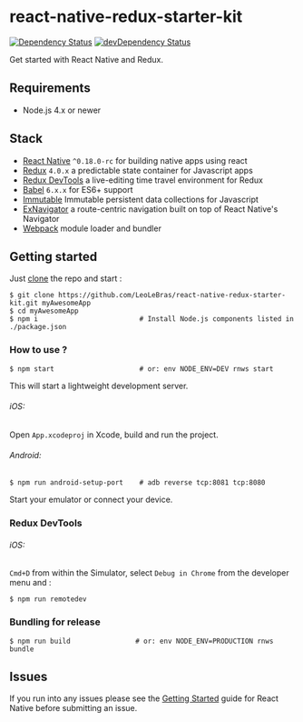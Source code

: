 # react-native-redux-starter-kit
[![Dependency Status](https://david-dm.org/LeoLeBras/react-native-redux-starter-kit.svg?style=flat)](https://david-dm.org/LeoLeBras/react-native-redux-starter-kit)
[![devDependency Status](https://david-dm.org/LeoLeBras/react-native-redux-starter-kit/dev-status.svg?style=flat)](https://david-dm.org/LeoLeBras/react-native-redux-starter-kit#info=devDependencies)

Get started with React Native and Redux.

## Requirements
- Node.js 4.x or newer

## Stack
- [React Native](https://facebook.github.io/react-native/) `^0.18.0-rc` for building native apps using react
- [Redux](http://rackt.github.io/redux/index.html) `4.0.x` a predictable state container for Javascript apps
- [Redux DevTools](https://github.com/gaearon/redux-devtools) a live-editing time travel environment for Redux
- [Babel](http://babeljs.io/) `6.x.x` for ES6+ support
- [Immutable](https://facebook.github.io/immutable-js/) Immutable persistent data collections for Javascript
- [ExNavigator](https://github.com/exponentjs/ex-navigator) a route-centric navigation built on top of React Native's Navigator    
- [Webpack](https://webpack.github.io/) module loader and bundler


## Getting started
Just [clone](github-windows://openRepo/https://github.com/LeoLeBras/react-native-redux-starter-kit.git) the repo
and start :
```shell
$ git clone https://github.com/LeoLeBras/react-native-redux-starter-kit.git myAwesomeApp
$ cd myAwesomeApp
$ npm i                         # Install Node.js components listed in ./package.json
```

### How to use ?
```shell
$ npm start                     # or: env NODE_ENV=DEV rnws start
```
This will start a lightweight development server.

###### iOS:
Open `App.xcodeproj` in Xcode, build and run the project.

###### Android:
```shell
$ npm run android-setup-port    # adb reverse tcp:8081 tcp:8080
```
Start your emulator or connect your device.

### Redux DevTools
###### iOS:
```Cmd+D``` from within the Simulator, select ```Debug in Chrome``` from the developer menu and :
```shell
$ npm run remotedev
```

### Bundling for release
```shell
$ npm run build                # or: env NODE_ENV=PRODUCTION rnws bundle
```

## Issues
If you run into any issues please see the [Getting Started](http://facebook.github.io/react-native/docs/getting-started.html) guide for React Native before submitting an issue.
